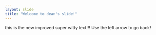 ```yaml
---
layout: slide
title: "Welcome to dean's slide!"
---
```

this is the new improved super witty text!!!
Use the left arrow to go back!
